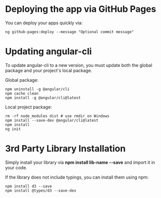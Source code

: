 # Deploying the app via GitHub Pages

You can deploy your apps quickly via:

`ng github-pages:deploy --message "Optional commit message"`

# Updating angular-cli

To update angular-cli to a new version, you must update both the global package and your project's local package.

Global package:

```shell
npm uninstall -g @angular/cli
npm cache clean
npm install -g @angular/cli@latest
```

Local project package:

```shell
rm -rf node_modules dist # use rmdir on Windows
npm install --save-dev @angular/cli@latest
npm install
ng init
```

# 3rd Party Library Installation

Simply install your library via __npm install lib-name --save__ and import it in your code.

If the library does not include typings, you can install them using npm:

```shell
npm install d3 --save
npm install @types/d3 --save-dev
```

